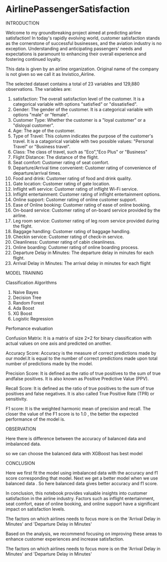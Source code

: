 # AirlinePassengerSatisfaction
INTRODUCTION


Welcome to my groundbreaking project aimed at predicting airline satisfaction! In today's rapidly evolving world, customer satisfaction stands as the cornerstone of successful businesses, and the aviation industry is no exception. Understanding and anticipating passengers' needs and expectations is paramount to enhancing their overall experience and fostering continued loyalty.

This data is given by an airline organization. Original name of the company is not given so we call it as Invistico_Airline.

The selected dataset contains a total of 23 variables and 129,880 observations. The variables are:

1. satisfaction: The overall satisfaction level of the customer. It is a categorical variable with options "satisfied" or "dissatisfied".
2. Gender: The gender of the customer. It is a categorical variable with options "male" or "female".
3. Customer Type: Whether the customer is a "loyal customer" or a "disloyal customer".
4. Age: The age of the customer.
5. Type of Travel: This column indicates the purpose of the customer's travel. It is a catagorical variable with two possible values: "Personal Travel" or "Business travel".
6. Class: The class of travel, such as "Eco","Eco Plus" or "Business"
7. Flight Distance: The distance of the flight.
8. Seat comfort: Customer rating of seat comfort.
9. Departure/Arrival time convenient: Customer rating of convenience of departure/arrival times.
10. Food and drink: Customer rating of food and drink quality.
11. Gate location: Customer rating of gate location.
12. Inflight wifi service: Customer rating of inflight Wi-Fi service.
13. Inflight entertainment: Customer rating of inflight entertainment options.
14. Online support: Customer rating of online customer support.
15. Ease of Online booking: Customer rating of ease of online booking.
16. On-board service: Customer rating of on-board service provided by the airline.
17. Leg room service: Customer rating of leg room service provided during the flight.
18. Baggage handling: Customer rating of baggage handling.
19. Checkin service: Customer rating of check-in service.
20. Cleanliness: Customer rating of cabin cleanliness.
21. Online boarding: Customer rating of online boarding process.
22. Departure Delay in Minutes: The departure delay in minutes for each flight.
23. Arrival Delay in Minutes: The arrival delay in minutes for each flight

 MODEL TRAINING
 
Classification Algorithms

1. Naive Bayes
2. Decision Tree
3. Random Forest
4. Ada Boost
5. XG Boost
6. Logistic Regression

Perfomance evaluation

Confusion Matrix: It is a matrix of size 2×2 for binary classification with actual values on one axis and predicted on another.

Accuracy Score: Accuracy is the measure of correct predictions made by our model.It is equal to the number of correct predictions made upon total number of predictions made by the model.

Precision Score: It is defined as the ratio of true positives to the sum of true andfalse positives. It is also known as Positive Predictive Value (PPV).

Recall Score: It is defined as the ratio of true positives to the sum of true positives and false negatives. It is also called True Positive Rate (TPR) or sensitivity.

F1 score: It is the weighted harmonic mean of precision and recall. The closer the value of the F1 score is to 1.0 , the better the expected performance of the model is.

OBSERVATION

Here there is difference between the accuracy of balanced data and imbalanced data.

so we can choose the balanced data with XGBoost has best model

CONCLUSION


Here we first fit the model using imbalanced data with the accuracy and f1 score corresponding that model. Next we get a better model when we use balanced data . So here balanced data gives better accuracy and f1 score.

In conclusion, this notebook provides valuable insights into customer satisfaction in the airline industry. Factors such as inflight entertainment, seat comfort, ease of online booking, and online support have a significant impact on satisfaction levels.

The factors on which airlines needs to focus more is on the 'Arrival Delay in Minutes' and 'Departure Delay in Minutes'

Based on the analysis, we recommend focusing on improving these areas to enhance customer experiences and increase satisfaction.

The factors on which airlines needs to focus more is on the 'Arrival Delay in Minutes' and 'Departure Delay in Minutes'
